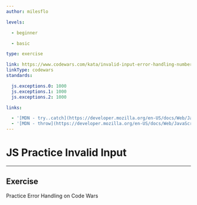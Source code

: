 ```yaml
---
author: milesflo

levels:

  - beginner

  - basic

type: exercise

link: https://www.codewars.com/kata/invalid-input-error-handling-number-1
linkType: codewars
standards:

  js.exceptions.0: 1000
  js.exceptions.1: 1000
  js.exceptions.2: 1000

links:

  - '[MDN - try..catch](https://developer.mozilla.org/en-US/docs/Web/JavaScript/Reference/Statements/try...catch)'
  - '[MDN - throw](https://developer.mozilla.org/en-US/docs/Web/JavaScript/Reference/Statements/throw)'
---
```


# JS Practice Invalid Input

---
## Exercise

Practice Error Handling on Code Wars
